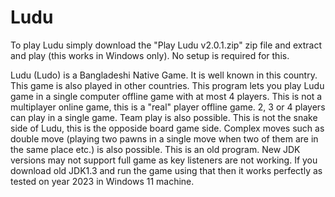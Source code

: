 # Ludu

To play Ludu simply download the "Play Ludu v2.0.1.zip" zip file and extract and play (this works in Windows only). No setup is required for this.

Ludu (Ludo) is a Bangladeshi Native Game. It is well known in this country. This game is also played in other countries.
This program lets you play Ludu game in a single computer offline game with at most 4 players. This is not a multiplayer online game, this is a "real" player offline game. 2, 3 or 4 players can play in a single game. Team play is also possible. This is not the snake side of Ludu, this is the opposide board game side. Complex moves such as double move (playing two pawns in a single move when two of them are in the same place etc.) is also possible.
This is an old program. New JDK versions may not support full game as key listeners are not working. If you download old JDK1.3 and run the game using that then it works perfectly as tested on year 2023 in Windows 11 machine.
